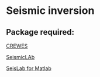 # Seismic inversion

## Package required:
[CREWES](https://www.crewes.org/ResearchLinks/FreeSoftware/)

[SeismicLAb](https://www.codebus.net/d-1R0W.html)

[SeisLab for Matlab](https://www.mathworks.com/matlabcentral/fileexchange/53109-seislab-3-02)

